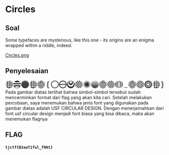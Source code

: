 # Circles

## Soal
Some typefaces are mysterious, like this one - its origins are an enigma wrapped within a riddle, indeed.

[Circles.png](https://github.com/NesyaKurnia/TJCTF_2020_05311840000009/blob/master/Cryptography/Circles/Circles.png)

## Penyelesaian
![](https://github.com/NesyaKurnia/TJCTF_2020_05311840000009/blob/master/Cryptography/Circles/Circles.png)
Pada gambar diatas terlihat bahwa simbol-simbol tersebut sudah mencerminkan format dari flag yang akan kita cari. Setelah melakukan percobaan, saya menemukan bahwa jenis font yang digunakan pada gambar diatas adalah USF CIRCULAR DESIGN.
Dengan menerjemahkan dari font usf circular design menjadi font biasa yang bisa dibaca, maka akan menemukan flagnya

## FLAG
__`tjctf{B3auT1ful_f0Nt}`__
